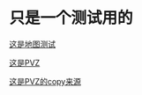 # 只是一个测试用的
[这是地图测试](./map/demo1.html)

[这是PVZ](./PVZ/index.html)

[这是PVZ的copy来源](https://github.com/yangyunhe369/h5-game-plantsVSzombies)